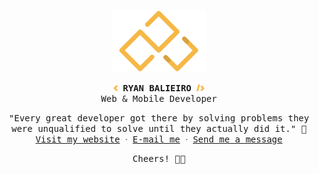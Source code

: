 <p align="center">
    <img src="files/logo.png" alt="Ryan Balieiro" width="150">
</p>

<p align="center">
    <samp>
        <span>
            <img src="files/left-bracket.png" alt="<" width="7">
            <strong>RYAN BALIEIRO</strong>
            <img src="files/right-bracket.png" alt="/>" width="13">
        </span>
        <br/>
        Web & Mobile Developer
    </samp>
</p>

<p align="center">
    <samp>
    "Every great developer got there by solving problems they were unqualified to solve until they actually did it." 👾️
    <br/>
        <a href="https://ryanbalieiro.com">Visit my website</a> ᐧ
        <a href="mailto:ryanbalieiro@icloud.com">E-mail me</a> ᐧ
        <a href="https://telegram.me/ryanbalieiro">Send me a message</a>
    </samp>
</p>

<p align="center">
    <samp>
       Cheers! 🥂🥂
    </samp>
</p>

